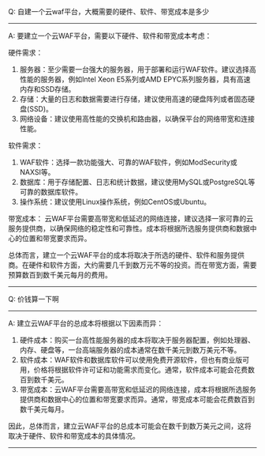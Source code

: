 Q: 自建一个云waf平台，大概需要的硬件、软件、带宽成本是多少

---

A: 要建立一个云WAF平台，需要以下硬件、软件和带宽成本考虑：

硬件需求：

1.  服务器：至少需要一台强大的服务器，用于部署和运行WAF软件。建议选择高性能的服务器，例如Intel Xeon E5系列或AMD EPYC系列服务器，具有高速内存和SSD存储。
2.  存储：大量的日志和数据需要进行存储，建议使用高速的硬盘阵列或者固态硬盘(SSD)。
3.  网络设备：建议使用高性能的交换机和路由器，以确保平台的网络带宽和连接性能。

软件需求：

1.  WAF软件：选择一款功能强大、可靠的WAF软件，例如ModSecurity或NAXSI等。
2.  数据库：用于存储配置、日志和统计数据，建议使用MySQL或PostgreSQL等可靠的数据库软件。
3.  操作系统：建议使用Linux操作系统，例如CentOS或Ubuntu。

带宽成本： 云WAF平台需要高带宽和低延迟的网络连接，建议选择一家可靠的云服务提供商，以确保网络的稳定性和可靠性。成本将根据所选服务提供商和数据中心的位置和带宽要求而异。

总体而言，建立一个云WAF平台的成本将取决于所选的硬件、软件和服务提供商。在硬件和软件方面，大约需要几千到数万元不等的投资。而在带宽方面，需要预算数百到数千美元每月的费用。

---

Q: 价钱算一下啊

---

A: 建立云WAF平台的总成本将根据以下因素而异：

1.  硬件成本：购买一台高性能服务器的成本将取决于服务器配置，例如处理器、内存、硬盘等，一台高端服务器的成本通常在数千美元到数万美元不等。
2.  软件成本：WAF软件和数据库软件可以使用免费开源软件，但也有商业版可用，价格将根据软件许可证和功能需求而变化。通常，软件成本可能会花费数百到数千美元。
3.  带宽成本：云WAF平台需要高带宽和低延迟的网络连接，成本将根据所选服务提供商和数据中心的位置和带宽要求而异。通常，带宽成本可能会花费数百到数千美元每月。

因此，总体而言，建立云WAF平台的总成本可能会在数千到数万美元之间，这将取决于硬件、软件和带宽成本的具体情况。

---

